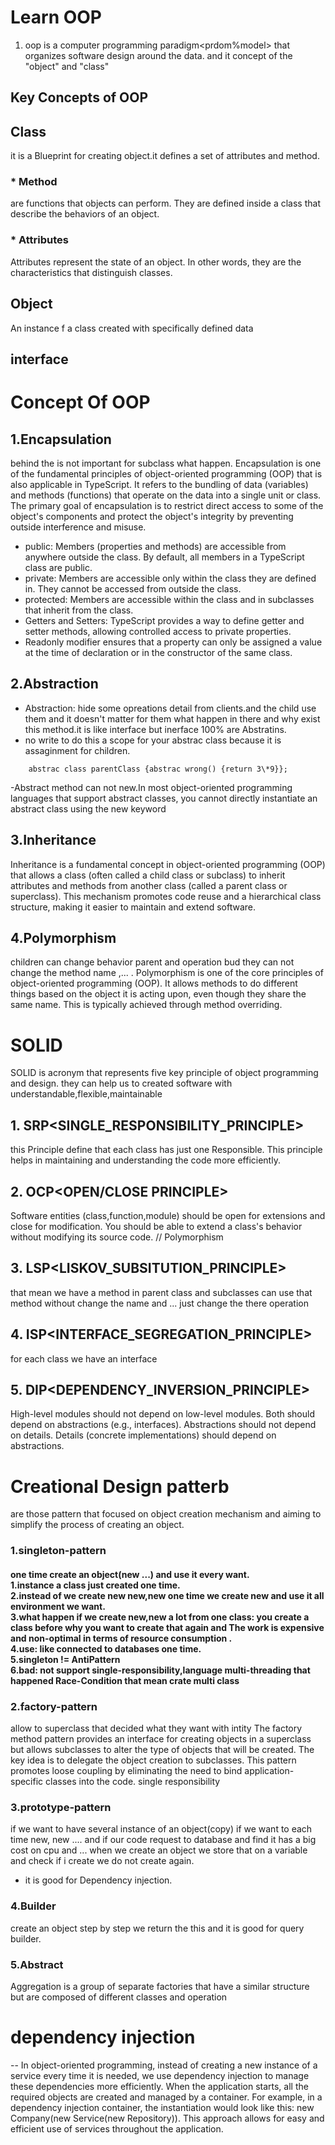 # Learn OOP

1. oop<object-oriented-programming> is a computer programming paradigm<prdom%model> that organizes software design around the data. and it concept of the "object" and "class"

## Key Concepts of OOP

## Class

it is a Blueprint for creating object.it defines a set of attributes and method.

### \* Method

are functions that objects can perform. They are defined inside a class that describe the behaviors of an object.

### \* Attributes

Attributes represent the state of an object. In other words, they are the characteristics that distinguish classes.

## Object

An instance f a class created with specifically defined data

## interface

# Concept Of OOP

## 1.Encapsulation
behind the  is not important for subclass what happen.
Encapsulation is one of the fundamental principles of object-oriented programming (OOP) that is also applicable in 
TypeScript. It refers to the bundling of data (variables) and methods (functions) that operate on the data into a 
single unit or class. The primary goal of encapsulation is to restrict direct access to some of the 
object's components and protect the object's integrity by preventing outside interference and misuse.

* public: Members (properties and methods) are accessible from anywhere outside the class. By default, all members in a TypeScript class are public.
* private: Members are accessible only within the class they are defined in. They cannot be accessed from outside the class.
* protected: Members are accessible within the class and in subclasses that inherit from the class.
* Getters and Setters: TypeScript provides a way to define getter and setter methods, allowing controlled access to private properties.
* Readonly modifier ensures that a property can only be assigned a value at the time of declaration or in the constructor of the same class.
## 2.Abstraction
- Abstraction: hide some opreations detail from clients.and the child use them and it doesn't matter for them what happen in there and why exist this method.it is like interface but inerface 100% are Abstratins.
- no write to do this a scope for your abstrac class because it is assaginment for children.

```
    abstrac class parentClass {abstrac wrong() {return 3\*9}};
```
-Abstract method can not new.In most object-oriented programming languages that support abstract classes, you cannot directly instantiate an abstract class using the new keyword

## 3.Inheritance
Inheritance is a fundamental concept in object-oriented programming (OOP) that allows a class (often called a child class or subclass) to inherit attributes and methods from another class (called a parent class or superclass). This mechanism promotes code reuse and a hierarchical class structure, making it easier to maintain and extend software.
## 4.Polymorphism
children can change behavior parent and operation bud they can not change the method name ,... .
Polymorphism is one of the core principles of object-oriented programming (OOP). It allows methods to do different things based on the object it is acting upon, even though they share the same name. This is typically achieved through method overriding.

# SOLID
SOLID is acronym that represents five key principle of object programming and design.
they can help us to created software with understandable,flexible,maintainable

## 1. SRP<SINGLE_RESPONSIBILITY_PRINCIPLE>
this Principle define that each class has just one Responsible.
This principle helps in maintaining and understanding the code more efficiently. 
## 2. OCP<OPEN/CLOSE PRINCIPLE>
Software entities (class,function,module) should be open for extensions and close for modification.
You should be able to extend a class's behavior without modifying its source code. // Polymorphism
## 3. LSP<LISKOV_SUBSITUTION_PRINCIPLE>
that mean we have a method in parent class  and subclasses can use that method without change the name and ... just change the there operation
## 4. ISP<INTERFACE_SEGREGATION_PRINCIPLE>
for each class we have an interface
## 5. DIP<DEPENDENCY_INVERSION_PRINCIPLE>
High-level modules should not depend on low-level modules. Both should depend on abstractions (e.g., interfaces). Abstractions should not depend on details. Details (concrete implementations) should depend on abstractions.



# Creational Design patterb
are those pattern that focused on object creation mechanism and aiming to simplify the process of creating an object.

### 1.singleton-pattern
<h4>one time create an object(new ...) and use it every want.<br>
1.instance a class just created one time.<br>
2.instead of we create new new,new one time we create new and use it all environment we want.<br>
3.what happen if we create new,new a lot from one class: you create a class before why you want to create that again and The work is expensive and non-optimal in terms of resource consumption .<br>
4.use: like connected to databases one time.<br>
5.singleton !=  AntiPattern<br>
6.bad: not support single-responsibility,language multi-threading that happened Race-Condition
that mean crate multi class

### 2.factory-pattern    
allow to superclass that decided what they want with intity
The factory method pattern provides an interface for creating objects in a superclass but allows subclasses to alter the type of objects that will be created. The key idea is to delegate the object creation to subclasses.
This pattern promotes loose coupling by eliminating the need to bind application-specific classes into the code.
single responsibility
### 3.prototype-pattern
if we want to have several instance of an object(copy) if we want to each time new, new .... and if our code request to database and find it has a big cost on cpu and ...
when we create an object we store that on a variable and check if i create we do not create again.
* it is good for  Dependency injection.
### 4.Builder
create an object step by step we return the this and it is good for query builder.
### 5.Abstract
Aggregation is a group of separate factories that have a similar structure but are composed of different classes and operation

# dependency injection
--
In object-oriented programming, instead of creating a new instance of a service every time it is needed, we use dependency injection to manage these dependencies more efficiently. When the application starts, all the required objects are created and managed by a container. For example, in a dependency injection container, the instantiation would look like this: new Company(new Service(new Repository)). This approach allows for easy and efficient use of services throughout the application.
